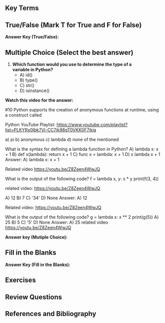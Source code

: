 


## Key Terms

## True/False (Mark T for True and F for False)

**Answer Key (True/False):**

## Multiple Choice (Select the best answer)

1. **Which function would you use to determine the type of a variable in Python?**
   - A) id()
   - B) type()
   - C) str()
   - D) isinstance()
  
**Watch this video for the answer:**

#10 Python supports the creation of anonymous functions at runtime, using a construct called 

Python YouTube Playlist: https://www.youtube.com/playlist?list=PLKYRx0Ibk7Vi-CC7ik98qT0VKK0F7ikja

a) pi
b) anonymous
c) lambda
d) none of the mentioned

What is the syntax for defining a lambda function in Python?
A) lambda x: x + 1
B) def x(lambda): return x + 1
C) func x = lambda: x + 1
D) x lambda x + 1
Answer: A) lambda x: x + 1

Related video 
https://youtu.be/Z8Zeen4WwJQ

What is the output of the following code?
f = lambda x, y: x * y
print(f(3, 4))

related video: https://youtu.be/Z8Zeen4WwJQ

A) 12
B) 7
C) '34'
D) None
Answer: A) 12

Related video: https://youtu.be/Z8Zeen4WwJQ

What is the output of the following code?
g = lambda x: x ** 2
print(g(5))
A) 25
B) 5
C) '5'
D) None
Answer: A) 25
related video 
https://youtu.be/Z8Zeen4WwJQ


**Answer key (Mutiple Choice):**

## Fill in the Blanks

**Answer Key (Fill in the Blanks):**

## Exercises

## Review Questions

## References and Bibliography
